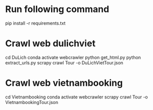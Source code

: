 # Run following command
pip install -r requirements.txt
# Crawl web dulichviet
cd DuLich
conda activate webcrawler
python get_html.py
python extract_urls.py
scrapy crawl Tour -o DuLichVietTour.json

# Crawl web vietnambooking
cd Vietnambooking
conda activate webcrawler
scrapy crawl Tour -o VietnambookingTour.json
